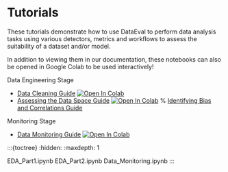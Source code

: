 # Tutorials


These tutorials demonstrate how to use DataEval to perform data analysis tasks using
various detectors, metrics and workflows to assess the suitability of a dataset and/or model.

In addition to viewing them in our documentation, these notebooks can also be opened in Google Colab to be used interactively!

Data Engineering Stage
- [Data Cleaning Guide](EDA_Part1) [![Open In Colab][colab-badge]][eda-colab]
- [Assessing the Data Space Guide](EDA_Part2) [![Open In Colab][colab-badge]][dataspace-colab]
% [Identifying Bias and Correlations Guide](EDA_Part3)

Monitoring Stage
- [Data Monitoring Guide](Data_Monitoring.ipynb) [![Open In Colab][colab-badge]][monitoring-colab]

:::{toctree}
:hidden:
:maxdepth: 1

EDA_Part1.ipynb
EDA_Part2.ipynb
Data_Monitoring.ipynb
:::

[colab-badge]: https://colab.research.google.com/assets/colab-badge.svg
[eda-colab]: https://colab.research.google.com/github/aria-ml/dataeval/blob/v0.69.2/docs/tutorials/EDA_Part1.ipynb
[dataspace-colab]: https://colab.research.google.com/github/aria-ml/dataeval/blob/v0.69.2/docs/tutorials/EDA_Part2.ipynb
[monitoring-colab]: https://colab.research.google.com/github/aria-ml/dataeval/blob/v0.69.2/docs/tutorials/Data_Monitoring.ipynb
